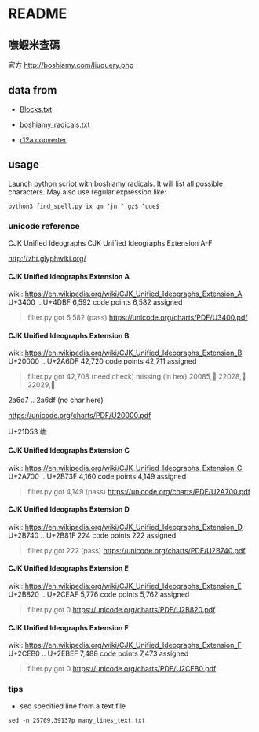 README
======

## 嘸蝦米查碼

官方 http://boshiamy.com/liuquery.php

## data from

- [Blocks.txt](http://unicode.org/Public/UNIDATA/Blocks.txt)
- [boshiamy_radicals.txt](https://terryhung.pixnet.net/blog/post/27952497)

- [r12a converter](https://r12a.github.io/app-conversion/)


## usage

Launch python script with boshiamy radicals.
It will list all possible characters.
May also use regular expression like:

```
python3 find_spell.py ix qm ^jn ^.gz$ ^uue$
```

### unicode reference

CJK Unified Ideographs
CJK Unified Ideographs Extension A-F

http://zht.glyphwiki.org/

#### CJK Unified Ideographs Extension A

wiki: https://en.wikipedia.org/wiki/CJK_Unified_Ideographs_Extension_A
U+3400 .. U+4DBF
6,592 code points
6,582 assigned
> filter.py got 6,582 (pass)
https://unicode.org/charts/PDF/U3400.pdf


#### CJK Unified Ideographs Extension B

wiki: https://en.wikipedia.org/wiki/CJK_Unified_Ideographs_Extension_B
U+20000 .. U+2A6DF
42,720 code points
42,711 assigned
> filter.py got 42,708 (need check)
missing (in hex)
20085,𠂅
22028,𢀨
22029,𢀩

2a6d7 .. 2a6df (no char here)

https://unicode.org/charts/PDF/U20000.pdf

U+21D53    𡵓

#### CJK Unified Ideographs Extension C

wiki: https://en.wikipedia.org/wiki/CJK_Unified_Ideographs_Extension_C
U+2A700 .. U+2B73F
4,160 code points
4,149 assigned
> filter.py got 4,149 (pass)
https://unicode.org/charts/PDF/U2A700.pdf

#### CJK Unified Ideographs Extension D

wiki: https://en.wikipedia.org/wiki/CJK_Unified_Ideographs_Extension_D
U+2B740 .. U+2B81F
224 code points
222 assigned
> filter.py got 222 (pass)
https://unicode.org/charts/PDF/U2B740.pdf

#### CJK Unified Ideographs Extension E

wiki: https://en.wikipedia.org/wiki/CJK_Unified_Ideographs_Extension_E
U+2B820 .. U+2CEAF
5,776 code points
5,762 assigned
> filter.py got 0
https://unicode.org/charts/PDF/U2B820.pdf

#### CJK Unified Ideographs Extension F

wiki: https://en.wikipedia.org/wiki/CJK_Unified_Ideographs_Extension_F
U+2CEB0 .. U+2EBEF
7,488 code points
7,473 assigned
> filter.py got 0
https://unicode.org/charts/PDF/U2CEB0.pdf

### tips

* sed specified line from a text file
```
sed -n 25709,39137p many_lines_text.txt
```
